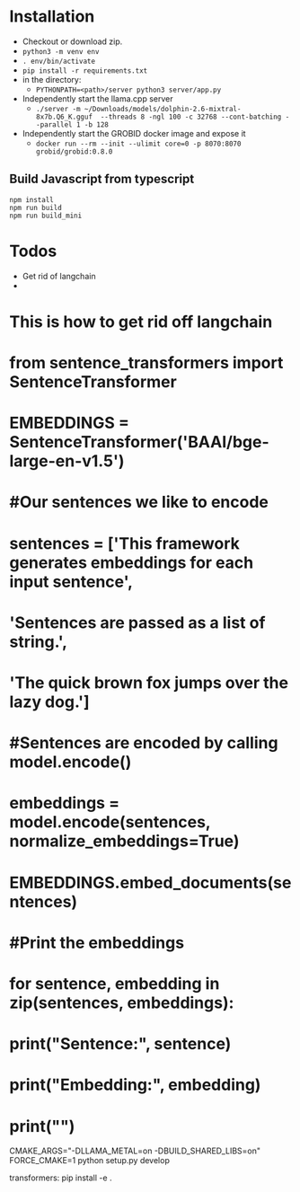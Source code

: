 # Installation

- Checkout or download zip.
- `python3 -m venv env`
- `. env/bin/activate`
- `pip install -r requirements.txt`
- in the directory: 
  - `PYTHONPATH=<path>/server python3 server/app.py`
- Independently start the llama.cpp server
  - `./server -m ~/Downloads/models/dolphin-2.6-mixtral-8x7b.Q6_K.gguf  --threads 8 -ngl 100 -c 32768 --cont-batching --parallel 1 -b 128`
- Independently start the GROBID docker image and expose it
  - `docker run --rm --init --ulimit core=0 -p 8070:8070 grobid/grobid:0.8.0`

## Build Javascript from typescript
```
npm install
npm run build
npm run build_mini
```

# Todos
- Get rid of langchain
- 


# 
# This is how to get rid off langchain
# from sentence_transformers import SentenceTransformer
# EMBEDDINGS = SentenceTransformer('BAAI/bge-large-en-v1.5')
#
# #Our sentences we like to encode
# sentences = ['This framework generates embeddings for each input sentence',
#     'Sentences are passed as a list of string.',
#     'The quick brown fox jumps over the lazy dog.']
#
# #Sentences are encoded by calling model.encode()
# embeddings = model.encode(sentences, normalize_embeddings=True)
# EMBEDDINGS.embed_documents(sentences)
#
# #Print the embeddings
# for sentence, embedding in zip(sentences, embeddings):
#     print("Sentence:", sentence)
#     print("Embedding:", embedding)
#     print("")


CMAKE_ARGS="-DLLAMA_METAL=on -DBUILD_SHARED_LIBS=on" FORCE_CMAKE=1 python setup.py develop

transformers:  pip install -e .
